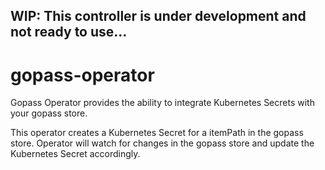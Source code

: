 ## WIP: This controller is under development and not ready to use...


# gopass-operator
Gopass Operator provides the ability to integrate Kubernetes Secrets with your gopass store. 

This operator creates a Kubernetes Secret for a itemPath in the gopass store. 
Operator will watch for changes in the gopass store and update the Kubernetes Secret accordingly.

